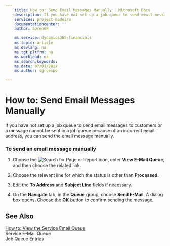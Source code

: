 ```yaml
---
    title: How to: Send Email Messages Manually | Microsoft Docs
    description: If you have not set up a job queue to send email messages to customers or a message cannot be sent in a job queue because of an incorrect email address, you can send the email message manually.
    services: project-madeira
    documentationcenter: ''
    author: SorenGP

    ms.service: dynamics365-financials
    ms.topic: article
    ms.devlang: na
    ms.tgt_pltfrm: na
    ms.workload: na
    ms.search.keywords:
    ms.date: 07/01/2017
    ms.author: sgroespe

---
```

# How to: Send Email Messages Manually
If you have not set up a job queue to send email messages to customers or a message cannot be sent in a job queue because of an incorrect email address, you can send the email message manually.  
  
### To send an email message manually  
  
1.  Choose the ![Search for Page or Report](media/ui-search/search_small.png "Search for Page or Report icon") icon, enter **View E-Mail Queue**, and then choose the related link.  
  
2.  Choose the relevant line for which the status is other than **Processed**.  
  
3.  Edit the **To Address** and **Subject Line** fields if necessary.  
  
4.  On the **Navigate** tab, in the **Queue** group, choose **Send E-Mail**. A dialog box opens. Choose the **OK** button to confirm sending the message.  
  
## See Also  
 [How to: View the Service Email Queue](../how-to-view-the-service-email-queue.md)   
 Service E-Mail Queue   
 Job Queue Entries